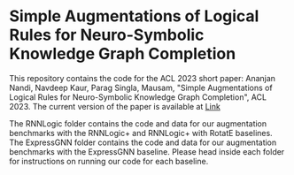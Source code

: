 # Simple Augmentations of Logical Rules for Neuro-Symbolic Knowledge Graph Completion

This repository contains the code for the ACL 2023 short paper: 
Ananjan Nandi, Navdeep Kaur, Parag Singla, Mausam, "Simple Augmentations of Logical Rules for Neuro-Symbolic Knowledge Graph Completion", ACL 2023.
The current version of the paper is available at [Link](https://openreview.net/forum?id=m2AJwZMXt8)

The RNNLogic folder contains the code and data for our augmentation benchmarks with the RNNLogic+ and RNNLogic+ with RotatE baselines. The ExpressGNN folder contains the code and data for our augmentation benchmarks with the ExpressGNN baseline. Please head inside each folder for instructions on running our code for each baseline. 

